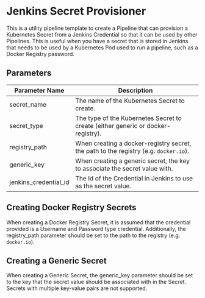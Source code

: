 # Jenkins Secret Provisioner

This is a utility pipeline template to create a Pipeline that can provision a Kubernetes Secret from a Jenkins Credential so that it can be used by other Pipelines. This is useful when you have a secret that is stored in Jenkins that needs to be used by a Kubernetes Pod used to run a pipeline, such as a Docker Registry password.

## Parameters

| Parameter Name        | Description                                                                          |
|-----------------------|--------------------------------------------------------------------------------------|
| secret_name           | The name of the Kubernetes Secret to create.                                         |
| secret_type           | The type of the Kubernetes Secret to create (either generic or docker-registry).     |
| registry_path         | When creating a docker-registry secret, the path to the registry (e.g. `docker.io`). |
| generic_key           | When creating a generic secret, the key to associate the secret value with.          |
| jenkins_credential_id | The Id of the Credential in Jenkins to use as the secret value.                      |


## Creating Docker Registry Secrets

When creating a Docker Registry Secret, it is assumed that the credential provided is a Username and Password type credential. Additionally, the registry_path parameter should be set to the path to the registry (e.g. `docker.io`).

## Creating a Generic Secret

When creating a Generic Secret, the generic_key parameter should be set to the key that the secret value should be associated with in the Secret. Secrets with multiple key-value pairs are not supported.
